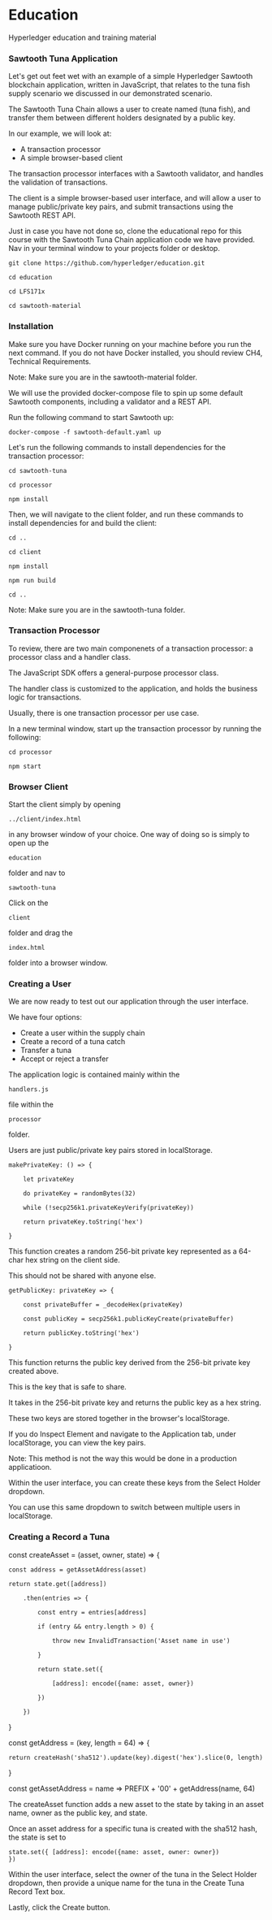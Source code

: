 # Education
Hyperledger education and training material

### Sawtooth Tuna Application

Let's get out feet wet with an example of a simple Hyperledger Sawtooth blockchain application, written in JavaScript, that relates to the tuna fish supply scenario we discussed in our demonstrated scenario.

The Sawtooth Tuna Chain allows a user to create named (tuna fish), and transfer them between different holders designated by a public key.

In our example, we will look at:

- A transaction processor
- A simple browser-based client

The transaction processor interfaces with a Sawtooth validator, and handles the validation of transactions.

The client is a simple browser-based user interface, and will allow a user to manage public/private key pairs, and submit transactions using the Sawtooth REST API.

Just in case you have not done so, clone the educational repo for this course with the Sawtooth Tuna Chain application code we have provided. Nav in your terminal window to your projects folder or desktop.

    git clone https://github.com/hyperledger/education.git

    cd education

    cd LFS171x

    cd sawtooth-material

### Installation

Make sure you have Docker running on your machine before you run the next command. If you do not have Docker installed, you should review CH4, Technical Requirements.

Note: Make sure you are in the sawtooth-material folder.

We will use the provided docker-compose file to spin up some default Sawtooth components, including a validator and a REST API. 

Run the following command to start Sawtooth up:

    docker-compose -f sawtooth-default.yaml up

Let's run the following commands to install dependencies for the transaction processor:

    cd sawtooth-tuna
    
    cd processor

    npm install

Then, we will navigate to the client folder, and run these commands to install dependencies for and build the client:

    cd ..

    cd client

    npm install

    npm run build

    cd ..

Note: Make sure you are in the sawtooth-tuna folder.

### Transaction Processor

To review, there are two main componenets of a transaction processor: a processor class and a handler class.

The JavaScript SDK offers a general-purpose processor class.

The handler class is customized to the application, and holds the business logic for transactions.

Usually, there is one transaction processor per use case.

In a new terminal window, start up the transaction processor by running the following:

    cd processor

    npm start

### Browser Client

Start the client simply by opening 

    ../client/index.html

in any browser window of your choice. One way of doing so is simply to open up the 

    education

folder and nav to 

    sawtooth-tuna

Click on the 

    client

folder and drag the 

    index.html

folder into a browser window.

### Creating a User

We are now ready to test out our application through the user interface.

We have four options:

- Create a user within the supply chain
- Create a record of a tuna catch
- Transfer a tuna
- Accept or reject a transfer

The application logic is contained mainly within the

    handlers.js

file within the 

    processor

folder.

Users are just public/private key pairs stored in localStorage.

    makePrivateKey: () => {

        let privateKey

        do privateKey = randomBytes(32)

        while (!secp256k1.privateKeyVerify(privateKey))

        return privateKey.toString('hex')

    }

This function creates a random 256-bit private key represented as a 64-char hex string on the client side.

This should not be shared with anyone else.

    getPublicKey: privateKey => {

        const privateBuffer = _decodeHex(privateKey)

        const publicKey = secp256k1.publicKeyCreate(privateBuffer)

        return publicKey.toString('hex')

    }

This function returns the public key derived from the 256-bit private key created above.

This is the key that is safe to share.

It takes in the 256-bit private key and returns the public key as a hex string.

These two keys are stored together in the browser's localStorage.

If you do Inspect Element and navigate to the Application tab, under localStorage, you can view the key pairs.

Note: This method is not the way this would be done in a production applicatioon.

Within the user interface, you can create these keys from the Select Holder dropdown. 

You can use this same dropdown to switch between multiple users in localStorage.

### Creating a Record a Tuna

const createAsset = (asset, owner, state) => {

    const address = getAssetAddress(asset)

    return state.get([address])

        .then(entries => {

            const entry = entries[address]

            if (entry && entry.length > 0) {

                throw new InvalidTransaction('Asset name in use')

            }

            return state.set({

                [address]: encode({name: asset, owner})

            })

        })

}

const getAddress = (key, length = 64) => {

    return createHash('sha512').update(key).digest('hex').slice(0, length)

}

const getAssetAddress = name => PREFIX + '00' + getAddress(name, 64)

The createAsset function adds a new asset to the state by taking in an asset name, owner as the public key, and state. 

Once an asset address for a specific tuna is created with the sha512 hash, the state is set to 

    state.set({ [address]: encode({name: asset, owner: owner})
    })

Within the user interface, select the owner of the tuna in the Select Holder dropdown, then provide a unique name for the tuna in the Create Tuna Record Text box.

Lastly, click the Create button.
